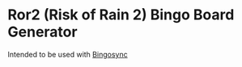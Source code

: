 # Ror2 (Risk of Rain 2) Bingo Board Generator

Intended to be used with [Bingosync](https://bingosync.com/)

